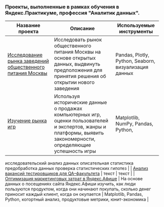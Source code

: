 ### Проекты, выполненные в рамках обучения в Яндекс.Практикуме, профессия "Аналитик данных".

| **Название проекта** | **Описание** | **Используемые инструменты** |
|----------------|---------|----------------|
| [Исследование рынка заведений общественного питания Москвы](https://github.com/unlunzzo/yndx-praktikum-projects/blob/master/Food_market_visualization/cafe_visualization.ipynb) | Исследовать рынок общественного питания Москвы на основе открытых данных, выдвинуть предположения для принятия решения об открытии нового заведения | Pandas, Plotly, Python, Seaborn, визуализация данных |
| [Изучение рынка игр](https://github.com/unlunzzo/yndx-praktikum-projects/blob/master/Games_market/games.ipynb) | Используя исторические данные о продажах компьютерных игр, оценки пользователей и экспертов, жанры и платформы, выявить закономерности, определяющие успешность игры | Matplotlib, NumPy, Pandas, Python,
исследовательский анализ данных описательная статистика предобработка данных
проверка статистических гипотез |
| [Анализ вакансий тестировщиков для QA–факультета](https://github.com/unlunzzo/yndx-praktikum-projects/blob/master/HH_QA/QA_vacancies.ipynb) | текст | текст |
| [Оптимизация маркетинговых затрат в Яндекс.Афише](https://github.com/unlunzzo/yndx-praktikum-projects/blob/master/Marketing_costs_Afisha/marketing_costs.ipynb) | На основе данных о посещениях сайта Яндекс.Афиши изучить, как люди пользуются продуктом, когда они начинают покупать, сколько денег приносит каждый клиент, когда он окупается | Matplotlib, Pandas, Python, когортный анализ, продуктовые метрики, юнит-экономика |
